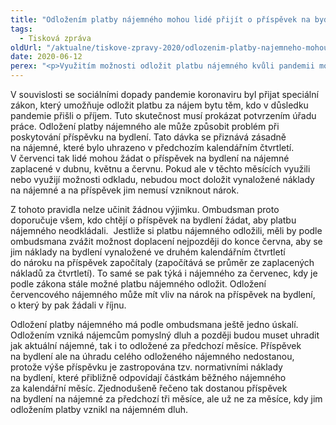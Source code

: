 ```yaml
---
title: "Odložením platby nájemného mohou lidé přijít o příspěvek na bydlení"
tags:
  - Tisková zpráva
oldUrl: "/aktualne/tiskove-zpravy-2020/odlozenim-platby-najemneho-mohou-lide-prijit-o-prispevek-na-bydleni"
date: 2020-06-12
perex: "<p>Využitím možnosti odložit platbu nájemného kvůli pandemii mohou lidé přijít o příspěvek na bydlení. Ombudsman upozorňuje na úskalí jinak dobře myšleného speciálního zákona. Lidé, kteří počítají s pobíráním příspěvku na bydlení, by možnost odložení platby nájemného neměli využívat a nájemné by měli zaplatit nejpozději do konce června, jinak jim nemusí nárok na příspěvek vzniknout.</p>"
---
```


<!-- imported from the old website -->

<p>V souvislosti se sociálními dopady pandemie koronaviru byl přijat speciální zákon, který umožňuje odložit platbu za nájem bytu těm, kdo v důsledku pandemie přišli o příjem. Tuto skutečnost musí prokázat potvrzením úřadu práce. Odložení platby nájemného ale může způsobit problém při poskytování příspěvku na bydlení. Tato dávka se přiznává zásadně na nájemné, které bylo uhrazeno v předchozím kalendářním čtvrtletí. V červenci tak lidé mohou žádat o příspěvek na bydlení na nájemné zaplacené v dubnu, květnu a červnu. Pokud ale v těchto měsících využili nebo využijí možnosti odkladu, nebudou moct doložit vynaložené náklady na nájemné a na příspěvek jim nemusí vzniknout nárok.</p> <p>Z tohoto pravidla nelze učinit žádnou výjimku. Ombudsman proto doporučuje všem, kdo chtějí o příspěvek na bydlení žádat, aby platbu nájemného neodkládali.  Jestliže si platbu nájemného odložili, měli by podle ombudsmana zvážit možnost doplacení nejpozději do konce června, aby se jim náklady na bydlení vynaložené ve druhém kalendářním čtvrtletí do nároku na příspěvek započítaly (započítává se průměr ze zaplacených nákladů za čtvrtletí). To samé se pak týká i nájemného za červenec, kdy je podle zákona stále možné platbu nájemného odložit. Odložení červencového nájemného může mít vliv na nárok na příspěvek na bydlení, o který by pak žádali v říjnu.</p><p> Odložení platby nájemného má podle ombudsmana ještě jedno úskalí. Odložením vzniká nájemcům pomyslný dluh a později budou muset uhradit jak aktuální nájemné, tak i to odložené za předchozí měsíce. Příspěvek na bydlení ale na úhradu celého odloženého nájemného nedostanou, protože výše příspěvku je zastropována tzv. normativními náklady na bydlení, které přibližně odpovídají částkám běžného nájemného za kalendářní měsíc. Zjednodušeně řečeno tak dostanou příspěvek na bydlení na nájemné za předchozí tři měsíce, ale už ne za měsíce, kdy jim odložením platby vznikl na nájemném dluh.</p>
